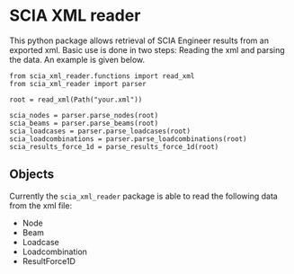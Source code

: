 # SCIA XML reader
This python package allows retrieval of SCIA Engineer results from an exported xml. Basic use is done in two steps: Reading the xml and parsing the data. An example is given below.

```
from scia_xml_reader.functions import read_xml
from scia_xml_reader import parser

root = read_xml(Path("your.xml"))

scia_nodes = parser.parse_nodes(root)
scia_beams = parser.parse_beams(root)
scia_loadcases = parser.parse_loadcases(root)
scia_loadcombinations = parser.parse_loadcombinations(root)
scia_results_force_1d = parse_results_force_1d(root)
```

## Objects
Currently the `scia_xml_reader` package is able to read the following data from the xml file:
* Node
* Beam
* Loadcase
* Loadcombination
* ResultForce1D